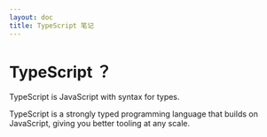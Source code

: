 ```yaml
---
layout: doc
title: TypeScript 笔记
---
```


# TypeScript ？
 
TypeScript is JavaScript with syntax for types.

TypeScript is a strongly typed programming language that builds on JavaScript, giving you better tooling at any scale.

<!-- ---

TS's cons'：

1. 可靠：类型的定义和编译器的引入，可以在编译时就避免 JavaScript 大多数的 runtime 错误，更可靠，更容易维护
2. 清晰：显式类型声明提升代码可读性，代码校验啊可以交给编译器负责
3. 广泛：TS是JS的超集，这意味着可以在TS代码中使用任何 JavaScript 代码和库 -->
